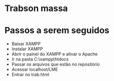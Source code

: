 # Trabson massa

# Passos a serem seguidos

  - Baixar XAMPP
  - Instalar XAMPP
  - Abrir o painel do XAMPP e ativar o Apache
  - Ir na pasta C:\xampp\htdocs
  - Passar os arquivos que estão no repositório
  - Acessar localhost/LME
  - Entrar no trab.html
